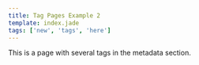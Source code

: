 ```yaml
---
title: Tag Pages Example 2
template: index.jade
tags: ['new', 'tags', 'here']
---
```


This is a page with several tags in the metadata section.

